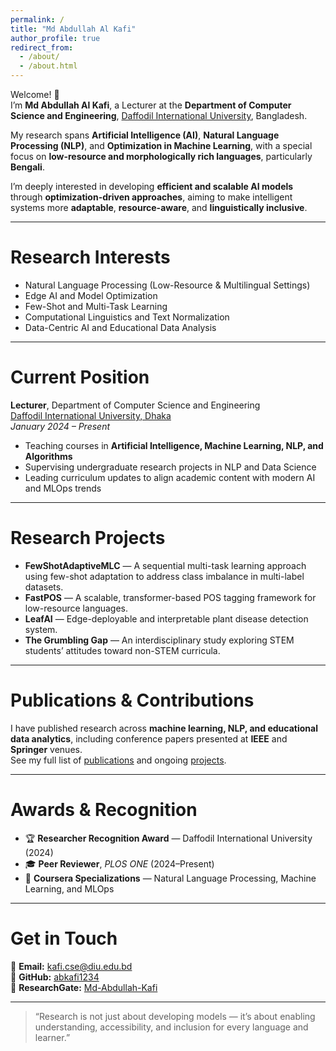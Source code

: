 ```yaml
---
permalink: /
title: "Md Abdullah Al Kafi"
author_profile: true
redirect_from: 
  - /about/
  - /about.html
---
```


Welcome! 👋  
I’m **Md Abdullah Al Kafi**, a Lecturer at the **Department of Computer Science and Engineering**, [Daffodil International University](https://daffodilvarsity.edu.bd/), Bangladesh.  

My research spans **Artificial Intelligence (AI)**, **Natural Language Processing (NLP)**, and **Optimization in Machine Learning**, with a special focus on **low-resource and morphologically rich languages**, particularly **Bengali**.  

I’m deeply interested in developing **efficient and scalable AI models** through **optimization-driven approaches**, aiming to make intelligent systems more **adaptable**, **resource-aware**, and **linguistically inclusive**.

---

Research Interests
======
* Natural Language Processing (Low-Resource & Multilingual Settings)
* Edge AI and Model Optimization  
* Few-Shot and Multi-Task Learning  
* Computational Linguistics and Text Normalization  
* Data-Centric AI and Educational Data Analysis  

---

Current Position
======
**Lecturer**, Department of Computer Science and Engineering  
[Daffodil International University, Dhaka](https://faculty.daffodilvarsity.edu.bd/profile/cse/alkafi.html)  
*January 2024 – Present*  
- Teaching courses in **Artificial Intelligence, Machine Learning, NLP, and Algorithms**  
- Supervising undergraduate research projects in NLP and Data Science  
- Leading curriculum updates to align academic content with modern AI and MLOps trends  

---

Research Projects
======
* **FewShotAdaptiveMLC** — A sequential multi-task learning approach using few-shot adaptation to address class imbalance in multi-label datasets.  
* **FastPOS** — A scalable, transformer-based POS tagging framework for low-resource languages.  
* **LeafAI** — Edge-deployable and interpretable plant disease detection system.  
* **The Grumbling Gap** — An interdisciplinary study exploring STEM students’ attitudes toward non-STEM curricula.  

---

Publications & Contributions
======
I have published research across **machine learning, NLP, and educational data analytics**, including conference papers presented at **IEEE** and **Springer** venues.  
See my full list of [publications](https://scholar.google.com/citations?user=6QwJt9EAAAAJ&hl=en) and ongoing [projects](https://github.com/abkafi1234).

---

Awards & Recognition
======
* 🏆 **Researcher Recognition Award** — Daffodil International University (2024)  
* 🎓 **Peer Reviewer**, *PLOS ONE* (2024–Present)  
* 📜 **Coursera Specializations** — Natural Language Processing, Machine Learning, and MLOps  

---

Get in Touch
======
📧 **Email:** kafi.cse@diu.edu.bd  
🐙 **GitHub:** [abkafi1234](https://github.com/abkafi1234)  
🔗 **ResearchGate:** [Md-Abdullah-Kafi](https://www.researchgate.net/profile/Md-Abdullah-Kafi)

---

> “Research is not just about developing models — it’s about enabling understanding, accessibility, and inclusion for every language and learner.”
